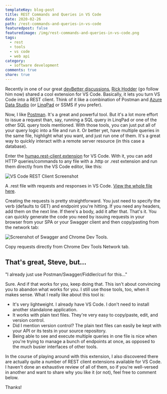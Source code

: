 ```yaml
---
templateKey: blog-post
title: REST Commands and Queries in VS Code
date: 2020-02-26
path: /rest-commands-and-queries-in-vs-code
featuredpost: false
featuredimage: /img/rest-commands-and-queries-in-vs-code.png
tags:
  - rest
  - tools
  - vs code
  - web api
category:
  - software development
comments: true
share: true
---
```


Recently in one of our great [devBetter discussions](https://devbetter.com/), [Rick Hodder](https://twitter.com/rickhodder) (go follow him now) shared a cool extension for VS Code. Basically, it lets you turn VS Code into a REST client. Think of it like a combination of Postman and [Azure Data Studio](https://docs.microsoft.com/en-us/sql/azure-data-studio/download-azure-data-studio?view=sql-server-ver15) (or [LinqPad](https://www.linqpad.net/) or SSMS if you prefer).

Now, I like [Postman](https://www.postman.com/). It's a great and powerful tool. But it's a lot more effort to issue a request than, say, running a SQL query in LinqPad or one of the other SQL query tools mentioned. With those tools, you can just put all of your query logic into a file and run it. Or better yet, have multiple queries in the same file, highlight what you want, and just run one of them. It's a great way to quickly interact with a remote server resource (in this case a database).

Enter the [humao.rest-client extension](https://marketplace.visualstudio.com/items?itemName=humao.rest-client) for VS Code. With it, you can add HTTP queries/commands to any file with a .http or .rest extension and run them directly from the VS Code editor, like this:

![VS Code REST Client Screenshot](/img/image-1536x821.png)

A .rest file with requests and responses in VS Code. [View the whole file here](https://github.com/ardalis/ApiEndpoints/blob/master/sample/httpCommands.rest).

Creating the requests is pretty straightforward. You just need to specify the verb (defaults to GET) and endpoint you're hitting. If you need any headers, add them on the next line. If there's a body, add it after that. That's it. You can quickly generate the code you need by issuing requests in your browser from your SPA or your Swagger client and then copy/pasting from the network tab:

![Screenshot of Swagger and Chrome Dev Tools.](/img/image-1-1536x630.png)

Copy requests directly from Chrome Dev Tools Network tab.

## That's great, Steve, but...

"I already just use Postman/Swagger/Fiddler/curl for this..."

Sure. And if that works for you, keep doing that. This isn't about convincing you to abandon what works for you. I still use those tools, too, when it makes sense. What I really like about this tool is:

- It's very lightweight. I already have VS Code. I don't need to install another standalone application.
- It works with plain text files. They're very easy to copy/paste, edit, and version control.
- Did I mention version control? The plain text files can easily be kept with your API or its tests in your source repository.
- Being able to see and execute multiple queries in one file is nice when you're trying to manage a bunch of endpoints at once, as opposed to the much busier interfaces of other tools.

In the course of playing around with this extension, I also discovered there are actually quite a number of REST client extensions available for VS Code. I haven't done an exhaustive review of all of them, so if you're well-versed in another and want to share why you like it (or not), feel free to comment below.

Thanks!
